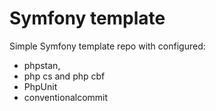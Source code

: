 # Symfony template

Simple Symfony template repo with configured:

* phpstan,
* php cs and php cbf
* PhpUnit
* conventionalcommit
